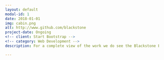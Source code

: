 ```yaml
---
layout: default
modal-id: 1
date: 2018-01-01
img: cabin.png
alt: http://www.github.com/blackstone
project-date: Ongoing
<!-- client: Start Bootstrap -->
<!-- category: Web Development -->
description: For a complete view of the work we do see the Blackstone Engineering github account, this gives a concise overview of the publically viewable projects we work on. 

---
```

